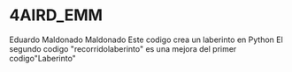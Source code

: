 # 4AIRD_EMM
Eduardo Maldonado Maldonado
Este codigo crea un laberinto en Python
El segundo codigo "recorridolaberinto" es una mejora del primer codigo"Laberinto"
